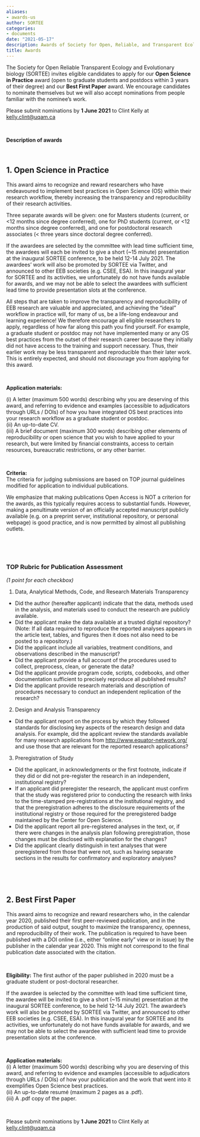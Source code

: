 ```yaml
---
aliases:
- awards-us
author: SORTEE
categories:
- documents
date: "2021-05-17"
description: Awards of Society for Open, Reliable, and Transparent Ecology and Evolutionary biology (SORTEE)
title: Awards
---
```



The Society for Open Reliable Transparent Ecology and Evolutionary biology (SORTEE) invites eligible candidates to apply for our **Open Science in Practice** award (open to graduate students and postdocs within 3 years of their degree) and our **Best First Paper** award. We encourage candidates to nominate themselves but we will also accept nominations from people familiar with the nominee’s work.    

Please submit nominations by **1 June 2021** to Clint Kelly at kelly.clint@uqam.ca   

&nbsp;

**Description of awards**   

&nbsp;


## 1. Open Science in Practice   

This award aims to recognize and reward researchers who have endeavoured to implement best practices in Open Science (OS) within their research workflow, thereby increasing the transparency and reproducibility of their research activities.   

Three separate awards will be given: one for Masters students (current, or <12 months since degree conferred), one for PhD students (current, or <12 months since degree conferred), and one for postdoctoral research associates (< three years since doctoral degree conferred).   

If the awardees are selected by the committee with lead time sufficient time, the awardees will each be invited to give a short (~15 minute) presentation at the inaugural SORTEE conference, to be held 12-14 July 2021.  The awardees’ work will also be promoted by SORTEE via Twitter, and announced to other EEB societies (e.g. CSEE, ESA). In this inaugural year for SORTEE and its activities, we unfortunately do not have funds available for awards, and we may not be able to select the awardees with sufficient lead time to provide presentation slots at the conference.  

All steps that are taken to improve the transparency and reproducibility of EEB research are valuable and appreciated, and achieving the “ideal” workflow in practice will, for many of us, be a life-long endeavour and learning experience!  We therefore encourage all eligible researchers to apply, regardless of how far along this path you find yourself. For example, a graduate student or postdoc may not have implemented many or any OS best practices from the outset of their research career because they initially did not have access to the training and support necessary. Thus, their earlier work may be less transparent and reproducible than their later work. This is entirely expected, and should not discourage you from applying for this award.   

&nbsp;

**Application materials:**   

(i) A letter (maximum 500 words) describing why you are deserving of this award, and referring to evidence and examples (accessible to adjudicators through URLs / DOIs) of how you have integrated OS best practices into your research workflow as a graduate student or postdoc.     
(ii) An up-to-date CV.   
(iii) A brief document (maximum 300 words) describing other elements of reproducibility or open science that you wish to have applied to your research, but were limited by financial constraints, access to certain resources, bureaucratic restrictions, or any other barrier.     

&nbsp;

**Criteria:**   
The criteria for judging submissions are based on TOP journal guidelines modified for application to individual publications.   

We emphasize that making publications Open Access is NOT a criterion for the awards, as this typically requires access to substantial funds.  However, making a penultimate version of an officially accepted manuscript publicly available (e.g. on a preprint server, institutional repository, or personal webpage) is good practice, and is now permitted by almost all publishing outlets.   

&nbsp;

&nbsp;

### TOP Rubric for Publication Assessment   
*(1 point for each checkbox)*     

1. Data, Analytical Methods, Code, and Research Materials Transparency   
 * Did the author (hereafter applicant) indicate that the data, methods used in the analysis, and materials used to conduct the research are publicly available.   
 * Did the applicant make the data available at a trusted digital repository? (Note: If all data required to reproduce the reported analyses appears in the article text, tables, and figures then it does not also need to be posted to a repository.)   
 * Did the applicant include all variables, treatment conditions, and observations described in the manuscript?   
 * Did the applicant provide a full account of the procedures used to collect, preprocess, clean, or generate the data?   
 * Did the applicant provide program code, scripts, codebooks, and other documentation sufficient to precisely reproduce all published results?   
 * Did the applicant provide research materials and description of procedures necessary to conduct an independent replication of the research?   

2. Design and Analysis Transparency   
 * Did the applicant report on the process by which they followed standards for disclosing key aspects of the research design and data analysis. For example, did the applicant review the standards available for many research applications from http://www.equator-network.org/ and use those that are relevant for the reported research applications?   

3. Preregistration of Study   
 * Did the applicant, in acknowledgments or the first footnote, indicate if they did or did not pre-register the research in an independent, institutional registry?   
 * If an applicant did preregister the research, the applicant must confirm that the study was registered prior to conducting the research with links to the time-stamped pre-registrations at the institutional registry, and that the preregistration adheres to the disclosure requirements of the institutional registry or those required for the preregistered badge maintained by the Center for Open Science.   
 * Did the applicant report all pre-registered analyses in the text, or, if there were changes in the analysis plan following preregistration, those changes must be disclosed with explanation for the changes?   
 * Did the applicant clearly distinguish in text analyses that were preregistered from those that were not, such as having separate sections in the results for confirmatory and exploratory analyses?   

&nbsp;

&nbsp;

## 2. Best First Paper   

This award aims to recognize and reward researchers who, in the calendar year 2020, published their first peer-reviewed publication, and in the production of said output, sought to maximize the transparency, openness, and reproducibility of their work.  The publication is required to have been published with a DOI online (i.e., either “online early” view or in issue) by the publisher in the calendar year 2020. This might not correspond to the final publication date associated with the citation.    

&nbsp;

**Eligibility:** The first author of the paper published in 2020 must be a graduate student or post-doctoral researcher.   

If the awardee is selected by the committee with lead time sufficient time, the awardee will be invited to give a short (~15 minute) presentation at the inaugural SORTEE conference, to be held 12-14 July 2021.  The awardee’s work will also be promoted by SORTEE via Twitter, and announced to other EEB societies (e.g. CSEE, ESA). In this inaugural year for SORTEE and its activities, we unfortunately do not have funds available for awards, and we may not be able to select the awardee with sufficient lead time to provide presentation slots at the conference.   

&nbsp;

**Application materials:**   
(i) A letter (maximum 500 words) describing why you are deserving of this award, and referring to evidence and examples (accessible to adjudicators through URLs / DOIs) of how your publication and the work that went into it exemplifies Open Science best practices.   
(ii) An up-to-date resumé (maximum 2 pages as a .pdf).   
(iii) A .pdf copy of the paper.   

&nbsp;
&nbsp;

Please submit nominations by **1 June 2021** to Clint Kelly at kelly.clint@uqam.ca   